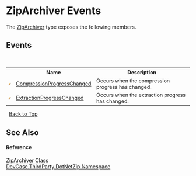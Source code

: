 # ZipArchiver Events
 

The <a href="T_DevCase_ThirdParty_DotNetZip_ZipArchiver">ZipArchiver</a> type exposes the following members.


## Events
&nbsp;<table><tr><th></th><th>Name</th><th>Description</th></tr><tr><td>![Public event](media/pubevent.gif "Public event")</td><td><a href="E_DevCase_ThirdParty_DotNetZip_ZipArchiver_CompressionProgressChanged">CompressionProgressChanged</a></td><td>
Occurs when the compression progress has changed.</td></tr><tr><td>![Public event](media/pubevent.gif "Public event")</td><td><a href="E_DevCase_ThirdParty_DotNetZip_ZipArchiver_ExtractionProgressChanged">ExtractionProgressChanged</a></td><td>
Occurs when the extraction progress has changed.</td></tr></table>&nbsp;
<a href="#ziparchiver-events">Back to Top</a>

## See Also


#### Reference
<a href="T_DevCase_ThirdParty_DotNetZip_ZipArchiver">ZipArchiver Class</a><br /><a href="N_DevCase_ThirdParty_DotNetZip">DevCase.ThirdParty.DotNetZip Namespace</a><br />